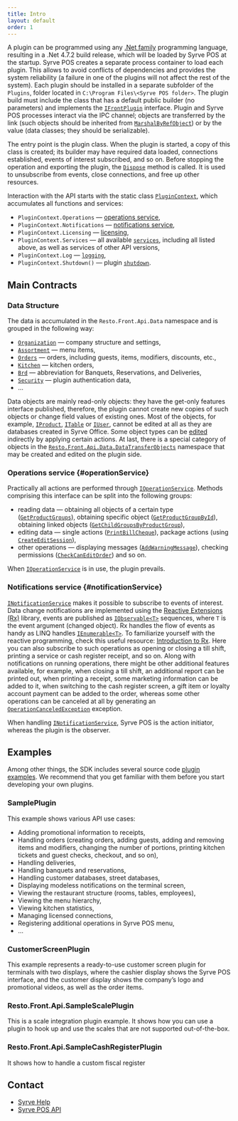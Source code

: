 ```yaml
---
title: Intro
layout: default
order: 1
---
```

A plugin can be programmed using any [.Net family](http://en.wikipedia.org/wiki/List_of_CLI_languages) programming language, resulting in a .Net 4.7.2 build release, which will be loaded by Syrve POS at the startup. Syrve POS creates a separate process container to load each plugin. This allows to avoid conflicts of dependencies and provides the system reliability (a failure in one of the plugins will not affect the rest of the system). Each plugin should be installed in a separate subfolder of the `Plugins`, folder located in `C:\Program Files\<Syrve POS folder>`. The plugin build must include the class that has a default public builder (no parameters) and implements the [`IFrontPlugin`](https://syrve.github.io/front.api.sdk/v7/html/T_Resto_Front_Api_IFrontPlugin.htm) interface. Plugin and Syrve POS processes interact via the IPC channel; objects are transferred by the link (such objects should be inherited from [`MarshalByRefObject`](http://msdn.microsoft.com/en-us/library/system.marshalbyrefobject(v=vs.100).aspx)) or by the value (data classes; they should be serializable).

The entry point is the plugin class. When the plugin is started, a copy of this class is created; its builder may have required data loaded, connections established, events of interest subscribed, and so on. Before stopping the operation and exporting the plugin, the [`Dispose`](https://learn.microsoft.com/en-us/dotnet/api/system.idisposable.dispose?view=net-7.0#System_IDisposable_Dispose) method is called. It is used to unsubscribe from events, close connections, and free up other resources.

Interaction with the API starts with the static class [`PluginContext`](https://syrve.github.io/front.api.sdk/v7/html/T_Resto_Front_Api_PluginContext.htm), which accumulates all functions and services:

- `PluginContext.Operations` — [operations service](#operationService),
- `PluginContext.Notifications` — [notifications service](#notificationService),
- `PluginContext.Licensing` — [licensing](Licensing),
- `PluginContext.Services` — all available [`services`](https://syrve.github.io/front.api.sdk/v7/html/P_Resto_Front_Api_PluginContext_Services.htm), including all listed above, as well as services of other API versions,
- `PluginContext.Log` — [`logging`](https://syrve.github.io/front.api.sdk/v7/html/P_Resto_Front_Api_PluginContext_Log.htm),
- `PluginContext.Shutdown()` — plugin [`shutdown`](https://syrve.github.io/front.api.sdk/v7/html/M_Resto_Front_Api_PluginContext_Shutdown.htm).

## Main Contracts ##

### Data Structure ###
The data is accumulated in the `Resto.Front.Api.Data` namespace and is grouped in the following way:

- [`Organization`](https://syrve.github.io/front.api.sdk/v7/html/N_Resto_Front_Api_Data_Organization.htm) — company structure and settings,
- [`Assortment`](https://syrve.github.io/front.api.sdk/v7/html/N_Resto_Front_Api_Data_Assortment.htm) — menu items,
- [`Orders`](https://syrve.github.io/front.api.sdk/v7/html/N_Resto_Front_Api_Data_Orders.htm) — orders, including guests, items, modifiers, discounts, etc.,
- [`Kitchen`](https://syrve.github.io/front.api.sdk/v7/html/N_Resto_Front_Api_Data_Kitchen.htm) — kitchen orders,
- [`Brd`](https://syrve.github.io/front.api.sdk/v7/html/N_Resto_Front_Api_Data_Brd.htm) — abbreviation for Banquets, Reservations, and Deliveries,
- [`Security`](https://syrve.github.io/front.api.sdk/v7/html/N_Resto_Front_Api_Data_Security.htm) — plugin authentication data,
- ...

Data objects are mainly read-only objects: they have the get-only features interface published, therefore, the plugin cannot create new copies of such objects or change field values of existing ones. Most of the objects, for example, [`IProduct`](https://syrve.github.io/front.api.sdk/v7/html/T_Resto_Front_Api_Data_Assortment_IProduct.htm), [`ITable`](https://syrve.github.io/front.api.sdk/v7/html/Properties_T_Resto_Front_Api_Data_Organization_Sections_ITable.htm) or [`IUser`](https://syrve.github.io/front.api.sdk/v7/html/T_Resto_Front_Api_Data_Security_IUser.htm), cannot be edited at all as they are databases created in Syrve Office. Some object types can be [edited](Data%20editing) indirectly by applying certain actions. At last, there is a special category of objects in the [`Resto.Front.Api.Data.DataTransferObjects`](https://syrve.github.io/front.api.sdk/v7/html/N_Resto_Front_Api_Data_DataTransferObjects.htm) namespace that may be created and edited on the plugin side.

### Operations service {#operationService}
Practically all actions are performed through [`IOperationService`](https://syrve.github.io/front.api.sdk/v7/html/T_Resto_Front_Api_IOperationService.htm). Methods comprising this interface can be split into the following groups:

- reading data — obtaining all objects of a certain type ([`GetProductGroups`](https://syrve.github.io/front.api.sdk/v7/html/M_Resto_Front_Api_IOperationService_GetProductGroups.htm)), obtaining specific object ([`GetProductGroupById`](https://syrve.github.io/front.api.sdk/v7/html/M_Resto_Front_Api_IOperationService_GetProductGroupById.htm)), obtaining linked objects ([`GetChildGroupsByProductGroup`](https://syrve.github.io/front.api.sdk/v7/html/M_Resto_Front_Api_IOperationService_GetChildGroupsByProductGroup.htm)),
- editing data — single actions ([`PrintBillCheque`](https://syrve.github.io/front.api.sdk/v7/html/M_Resto_Front_Api_IOperationService_PrintBillCheque.htm)), package actions (using [`CreateEditSession`](https://syrve.github.io/front.api.sdk/v7/html/M_Resto_Front_Api_IOperationService_CreateEditSession.htm)),
- other operations — displaying messages ([`AddWarningMessage`](https://syrve.github.io/front.api.sdk/v7/html/Overload_Resto_Front_Api_IOperationService_AddWarningMessage.htm)), checking permissions ([`CheckCanEditOrder`](https://syrve.github.io/front.api.sdk/v7/html/M_Resto_Front_Api_IOperationService_CheckCanEditOrder.htm)) and so on.
 
When [`IOperationService`](https://syrve.github.io/front.api.sdk/v7/html/T_Resto_Front_Api_IOperationService.htm) is in use, the plugin prevails.

### Notifications service {#notificationService}
[`INotificationService`](https://syrve.github.io/front.api.sdk/v7/html/T_Resto_Front_Api_INotificationService.htm) makes it possible to subscribe to events of interest. Data change notifications are implemented using the [Reactive Extensions (Rx)](http://msdn.microsoft.com/en-us/data/gg577609.aspx) library, events are published as [`IObservable<T>`](https://learn.microsoft.com/en-us/dotnet/api/system.iobservable-1?view=net-7.0) sequences, where `T` is the event argument (changed object). Rx handles the flow of events as handy as LINQ handles [`IEnumerable<T>`](https://learn.microsoft.com/en-us/dotnet/api/system.collections.generic.ienumerable-1?view=net-7.0). To familiarize yourself with the reactive programming, check this useful resource: [Introduction to Rx](http://www.introtorx.com/). Here you can also subscribe to such operations as opening or closing a till shift, printing a service or cash register receipt, and so on. Along with notifications on running operations, there might be other additional features available, for example, when closing a till shift, an additional report can be printed out, when printing a receipt, some marketing information can be added to it, when switching to the cash register screen, a gift item or loyalty account payment can be added to the order, whereas some other operations can be canceled at all by generating an [`OperationCanceledException`](https://learn.microsoft.com/en-us/dotnet/api/system.operationcanceledexception?view=net-7.0) exception.

When handling [`INotificationService`](https://syrve.github.io/front.api.sdk/v7/html/T_Resto_Front_Api_INotificationService.htm), Syrve POS is the action initiator, whereas the plugin is the observer.

## Examples ##

Among other things, the SDK includes several source code [plugin examples](https://github.com/syrve/front.api.sdk/tree/main/sample/v7). We recommend that you get familiar with them before you start developing your own plugins.

### SamplePlugin ###

This example shows various API use cases:

- Adding promotional information to receipts,
- Handling orders (creating orders, adding guests, adding and removing items and modifiers, changing the number of portions, printing kitchen tickets and guest checks, checkout, and so on),
- Handling deliveries,
- Handling banquets and reservations,
- Handling customer databases, street databases,
- Displaying modeless notifications on the terminal screen,
- Viewing the restaurant structure (rooms, tables, employees),
- Viewing the menu hierarchy,
- Viewing kitchen statistics,
- Managing licensed connections,
- Registering additional operations in Syrve POS menu,
- …

### CustomerScreenPlugin ###
This example represents a ready-to-use customer screen plugin for terminals with two displays, where the cashier display shows the Syrve POS interface, and the customer display shows the company’s logo and promotional videos, as well as the order items.

### Resto.Front.Api.SampleScalePlugin
This is a scale integration plugin example. It shows how you can use a plugin to hook up and use the scales that are not supported out-of-the-box.

### Resto.Front.Api.SampleCashRegisterPlugin
It shows how to handle a custom fiscal register

## Contact ##

- [Syrve Help](https://en.syrve.help/)
- [Syrve POS API](https://en.syrve.help/articles/api/pos-api)